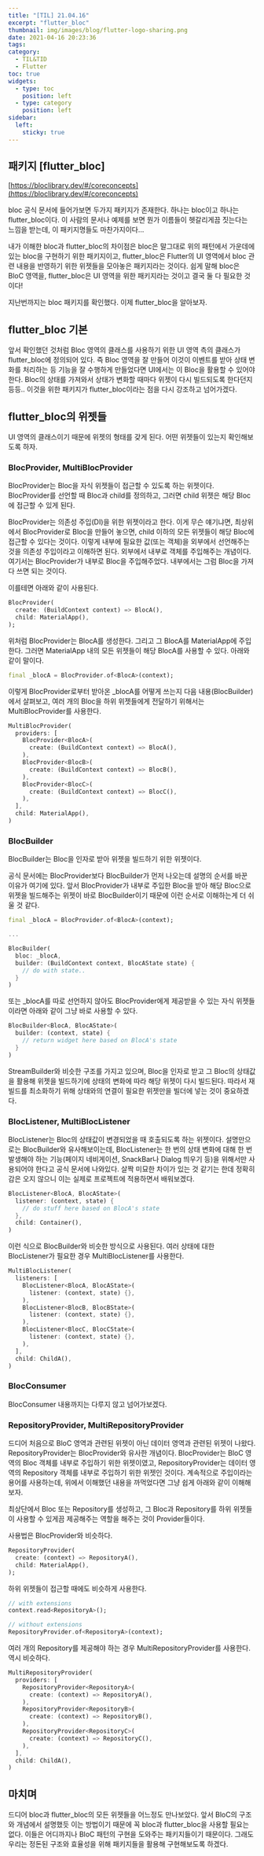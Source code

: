 ```yaml
---
title: "[TIL] 21.04.16"
excerpt: "flutter_bloc"
thumbnail: img/images/blog/flutter-logo-sharing.png
date: 2021-04-16 20:23:36
tags:
category:
  - TIL&TID
  - Flutter
toc: true
widgets:
  - type: toc
    position: left
  - type: category
    position: left
sidebar:
  left:
    sticky: true
---
```


## 패키지 [flutter_bloc]

[https://bloclibrary.dev/#/coreconcepts](https://bloclibrary.dev/#/coreconcepts)

bloc 공식 문서에 들어가보면 두가지 패키지가 존재한다. 하나는 bloc이고 하나는 flutter_bloc이다. 이 사람의 문서나 예제를 보면 뭔가 이름들이 헷갈리게끔 짓는다는 느낌을 받는데, 이 패키지명들도 마찬가지이다... 

내가 이해한 bloc과 flutter_bloc의 차이점은 bloc은 말그대로 위의 패턴에서 가운데에 있는 bloc을 구현하기 위한 패키지이고, flutter_bloc은 Flutter의 UI 영역에서 bloc 관련 내용을 반영하기 위한 위젯들을 모아놓은 패키지라는 것이다. 쉽게 말해 bloc은 BloC 영역을, flutter_bloc은 UI 영역을 위한 패키지라는 것이고 결국 둘 다 필요한 것이다! 

지난번까지는 bloc 패키지를 확인했다. 이제 flutter_bloc을 알아보자. 

## flutter_bloc 기본

앞서 확인했던 것처럼 Bloc 영역의 클래스를 사용하기 위한 UI 영역 측의 클래스가 flutter_bloc에 정의되어 있다. 즉 Bloc 영역을 잘 만들어 이것이 이벤트를 받아 상태 변화를 처리하는 등 기능을 잘 수행하게 만들었다면 UI에서는 이 Bloc을 활용할 수 있어야 한다. Bloc의 상태를 가져와서 상태가 변화할 때마다 위젯이 다시 빌드되도록 한다던지 등등.. 이것을 위한 패키지가 flutter_bloc이라는 점을 다시 강조하고 넘어가겠다.

## flutter_bloc의 위젯들

UI 영역의 클래스이기 때문에 위젯의 형태를 갖게 된다. 어떤 위젯들이 있는지 확인해보도록 하자. 

### BlocProvider, MultiBlocProvider

BlocProvider는 Bloc을 자식 위젯들이 접근할 수 있도록 하는 위젯이다. BlocProvider를 선언할 때 Bloc과 child를 정의하고, 그러면 child 위젯은 해당 Bloc에 접근할 수 있게 된다.

BlocProvider는 의존성 주입(DI)을 위한 위젯이라고 한다. 이게 무슨 얘기냐면, 최상위에서 BlocProvider로 Bloc을 만들어 놓으면, child 이하의 모든 위젯들이 해당 Bloc에 접근할 수 있다는 것이다. 이렇게 내부에 필요한 값(또는 객체)을 외부에서 선언해주는 것을 의존성 주입이라고 이해하면 된다. 외부에서 내부로 객체를 주입해주는 개념이다. 여기서는 BlocProvider가 내부로 Bloc을 주입해주었다. 내부에서는 그럼 Bloc을 가져다 쓰면 되는 것이다. 

이를테면 아래와 같이 사용된다. 

```dart
BlocProvider(
  create: (BuildContext context) => BlocA(),
  child: MaterialApp(),
);
```

위처럼 BlocProvider는 BlocA를 생성한다. 그리고 그 BlocA를 MaterialApp에 주입한다. 그러면 MaterialApp 내의 모든 위젯들이 해당 BlocA를 사용할 수 있다. 아래와 같이 말이다.

```dart
final _blocA = BlocProvider.of<BlocA>(context);
```

이렇게 BlocProvider로부터 받아온 _blocA를 어떻게 쓰는지 다음 내용(BlocBuilder)에서 살펴보고, 여러 개의 Bloc을 하위 위젯들에게 전달하기 위해서는 MultiBlocProvider를 사용한다.

```dart
MultiBlocProvider(
  providers: [
    BlocProvider<BlocA>(
      create: (BuildContext context) => BlocA(),
    ),
    BlocProvider<BlocB>(
      create: (BuildContext context) => BlocB(),
    ),
    BlocProvider<BlocC>(
      create: (BuildContext context) => BlocC(),
    ),
  ],
  child: MaterialApp(),
)
```

### BlocBuilder

BlocBuilder는 Bloc을 인자로 받아 위젯을 빌드하기 위한 위젯이다.

공식 문서에는 BlocProvider보다 BlocBuilder가 먼저 나오는데 설명의 순서를 바꾼 이유가 여기에 있다. 앞서 BlocProvider가 내부로 주입한 Bloc을 받아 해당 Bloc으로 위젯을 빌드해주는 위젯이 바로 BlocBuilder이기 때문에 이런 순서로 이해하는게 더 쉬울 것 같다.

```dart
final _blocA = BlocProvider.of<BlocA>(context);

...

BlocBuilder(
  bloc: _blocA,
  builder: (BuildContext context, BlocAState state) {
    // do with state..
  }
)
```

또는 _blocA를 따로 선언하지 않아도 BlocProvider에게 제공받을 수 있는 자식 위젯들이라면 아래와 같이 그냥 바로 사용할 수 있다.

```dart
BlocBuilder<BlocA, BlocAState>(
  builder: (context, state) {
    // return widget here based on BlocA's state
  }
)
```

StreamBuilder와 비슷한 구조를 가지고 있으며, Bloc을 인자로 받고 그 Bloc의 상태값을 활용해 위젯을 빌드하기에 상태의 변화에 따라 해당 위젯이 다시 빌드된다. 따라서 재빌드를 최소화하기 위해 상태와의 연결이 필요한 위젯만을 빌더에 넣는 것이 중요하겠다.

### BlocListener, MultiBlocListener

BlocListener는 Bloc의 상태값이 변경되었을 때 호출되도록 하는 위젯이다. 설명만으로는 BlocBuilder와 유사해보이는데, BlocListener는 한 번의 상태 변화에 대해 한 번 발생해야 하는 기능(페이지 네비게이션, SnackBar나 Dialog 띄우기 등)을 위해서만 사용되어야 한다고 공식 문서에 나와있다. 살짝 미묘한 차이가 있는 것 같기는 한데 정확히 감은 오지 않으니 이는 실제로 프로젝트에 적용하면서 배워보겠다.

```dart
BlocListener<BlocA, BlocAState>(
  listener: (context, state) {
    // do stuff here based on BlocA's state
  },
  child: Container(),
)
```

이런 식으로 BlocBuilder와 비슷한 방식으로 사용된다. 여러 상태에 대한 BlocListener가 필요한 경우 MultiBlocListener를 사용한다.

```dart
MultiBlocListener(
  listeners: [
    BlocListener<BlocA, BlocAState>(
      listener: (context, state) {},
    ),
    BlocListener<BlocB, BlocBState>(
      listener: (context, state) {},
    ),
    BlocListener<BlocC, BlocCState>(
      listener: (context, state) {},
    ),
  ],
  child: ChildA(),
)
```

### BlocConsumer

BlocConsumer 내용까지는 다루지 않고 넘어가보겠다.

### RepositoryProvider, MultiRepositoryProvider

드디어 처음으로 BloC 영역과 관련된 위젯이 아닌 데이터 영역과 관련된 위젯이 나왔다. RepositoryProvider는 BlocProvider와 유사한 개념이다. BlocProvider는 BloC 영역의 Bloc 객체를 내부로 주입하기 위한 위젯이였고, RepositoryProvider는 데이터 영역의 Repository 객체를 내부로 주입하기 위한 위젯인 것이다. 계속적으로 주입이라는 용어를 사용하는데, 위에서 이해했던 내용을 까먹었다면 그냥 쉽게 아래와 같이 이해해보자.

최상단에서 Bloc 또는 Repository를 생성하고, 그 Bloc과 Repository를 하위 위젯들이 사용할 수 있게끔 제공해주는 역할을 해주는 것이 Provider들이다. 

사용법은 BlocProvider와 비슷하다. 

```dart
RepositoryProvider(
  create: (context) => RepositoryA(),
  child: MaterialApp(),
);
```

하위 위젯들이 접근할 때에도 비슷하게 사용한다.

```dart
// with extensions
context.read<RepositoryA>();

// without extensions
RepositoryProvider.of<RepositoryA>(context);
```

여러 개의 Repository를 제공해야 하는 경우 MultiRepositoryProvider를 사용한다. 역시 비슷하다.

```dart
MultiRepositoryProvider(
  providers: [
    RepositoryProvider<RepositoryA>(
      create: (context) => RepositoryA(),
    ),
    RepositoryProvider<RepositoryB>(
      create: (context) => RepositoryB(),
    ),
    RepositoryProvider<RepositoryC>(
      create: (context) => RepositoryC(),
    ),
  ],
  child: ChildA(),
)
```

## 마치며

드디어 bloc과 flutter_bloc의 모든 위젯들을 어느정도 만나보았다. 앞서 BloC의 구조와 개념에서 설명했듯 이는 방법이기 때문에 꼭 bloc과 flutter_bloc을 사용할 필요는 없다. 이들은 어디까지나 BloC 패턴의 구현을 도와주는 패키지들이기 때문이다. 그래도 우리는 정돈된 구조와 효율성을 위해 패키지들을 활용해 구현해보도록 하겠다.
